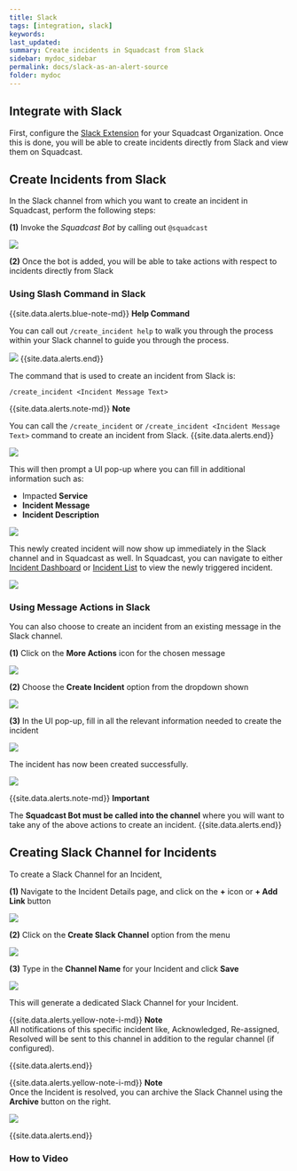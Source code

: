 ```yaml
---
title: Slack
tags: [integration, slack]
keywords: 
last_updated: 
summary: Create incidents in Squadcast from Slack
sidebar: mydoc_sidebar
permalink: docs/slack-as-an-alert-source
folder: mydoc
---
```


## Integrate with Slack

First, configure the [Slack Extension](https://support.squadcast.com/docs/slack) for your Squadcast Organization. Once this is done, you will be able to create incidents directly from Slack and view them on Squadcast.

## Create Incidents from Slack

In the Slack channel from which you want to create an incident in Squadcast, perform the following steps: 

**(1)** Invoke the *Squadcast Bot* by calling out `@squadcast`

![](images/slack_1.png)

**(2)** Once the bot is added, you will be able to take actions with respect to incidents directly from Slack

### Using Slash Command in Slack

{{site.data.alerts.blue-note-md}}
**Help Command**

You can call out `/create_incident help` to walk you through the process within your Slack channel to guide you through the process.

![](images/slack_2.png)
{{site.data.alerts.end}}

The command that is used to create an incident from Slack is:

`/create_incident <Incident Message Text>`

{{site.data.alerts.note-md}}
**Note**

You can call the `/create_incident` or `/create_incident <Incident Message Text>` command to create an incident from Slack.
{{site.data.alerts.end}}

![](images/slack_3.png)

This will then prompt a UI pop-up where you can fill in additional information such as:
- Impacted **Service**
- **Incident Message**
- **Incident Description**

![](images/slack_4.png)

This newly created incident will now show up immediately in the Slack channel and in Squadcast as well. In Squadcast, you can navigate to either [Incident Dashboard](https://support.squadcast.com/docs/incident-dashboard) or [Incident List](https://support.squadcast.com/docs/incident-list-table-view) to view the newly triggered incident.

![](images/slack_create_incident_success_2.png)

### Using Message Actions in Slack

You can also choose to create an incident from an existing message in the Slack channel.

**(1)** Click on the **More Actions** icon for the chosen message

![](images/slack_6.png)

**(2)** Choose the **Create Incident** option from the dropdown shown

![](images/slack_7.png)

**(3)** In the UI pop-up, fill in all the relevant information needed to create the incident

![](images/slack_8.png)

The incident has now been created successfully.

![](images/slack_message_action_create_incident_success.png)


{{site.data.alerts.note-md}}
**Important**

The **Squadcast Bot must be called into the channel** where you will want to take any of the above actions to create an incident.
{{site.data.alerts.end}}

## Creating Slack Channel for Incidents

To create a Slack Channel for an Incident,

**(1)** Navigate to the Incident Details page, and click on the **+** icon or **+ Add Link** button
 
![](images/slackchannel_1.png)

**(2)** Click on the **Create Slack Channel** option from the menu

![](images/slackchannel_2.png)
 
**(3)** Type in the **Channel Name** for your Incident and click **Save**

![](images/slackchannel_3.png)
 
This will generate a dedicated Slack Channel for your Incident.

{{site.data.alerts.yellow-note-i-md}}
**Note**
<br>
All notifications of this specific incident like, Acknowledged, Re-assigned, Resolved will be sent to this channel in addition to the regular channel (if configured).
 
{{site.data.alerts.end}}

{{site.data.alerts.yellow-note-i-md}}
**Note**
<br>
Once the Incident is resolved, you can archive the Slack Channel using the **Archive** button on the right. 
 
![](images/slackchannel_4.png)
 
{{site.data.alerts.end}}

### How to Video

<script src="https://fast.wistia.com/embed/medias/7tpv6ktcns.jsonp" async></script><script src="https://fast.wistia.com/assets/external/E-v1.js" async></script><div class="wistia_responsive_padding" style="padding:58.13% 0 0 0;position:relative;"><div class="wistia_responsive_wrapper" style="height:100%;left:0;position:absolute;top:0;width:100%;"><span class="wistia_embed wistia_async_7tpv6ktcns popover=true popoverAnimateThumbnail=true videoFoam=true" style="display:inline-block;height:100%;position:relative;width:100%">&nbsp;</span></div></div>